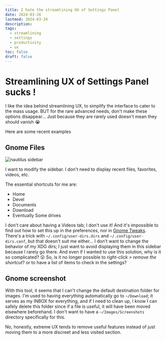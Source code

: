 ```yaml
---
title: I hate the streamlining UX of Settings Panel
date: 2024-03-26
lastmod: 2024-03-26
description:
tags:
  - streamlining
  - settings
  - productivity
  - ux
toc: false
draft: false
---
```


# Streamlining UX of Settings Panel sucks !

I like the idea behind streamlining UX, to simplify the interface to cater to the mass usage. BUT for the rare advanced needs, don't make these options disappear... Just because they are rarely used doesn't mean they should vanish 😭

Here are some recent examples

## Gnome Files

![nautilus sidebar](/files/gnome-nautilus/sidebar.png)

I want to modify the sidebar. I don't need to display recent files, favorites, videos, etc.

The essential shortcuts for me are:

- Home
- Devel
- Documents
- Download
- Eventually Some drives

I don't care about having a Videos tab; I don't use it! And it's impossible to find out how to set this up in the preferences, nor in [Gnome Tweaks](https://wiki.gnome.org/action/show/Apps/Tweaks). There's a trick with `~/.config/user-dirs.dirs` and `~/.config/user-dirs.conf`, but that doesn't suit me either... I don't want to change the behavior of my XDG dirs; I just want to avoid displaying them in this sidebar because I rarely go there. And even if I wanted to use this solution, why is it so complicated? 😮 So, is it no longer possible to _right-click > remove the shortcut_? or to have a list of items to check in the settings?

## Gnome screenshot

With this tool, it seems that I can't change the default destination folder for images. I'm used to having everything automatically go to `~/Download`; it serves as my INBOX for everything, and if I need to clean up, I know I can safely delete this folder since if a file is useful, it will have been moved elsewhere beforehand. I don't want to have a `~/Images/Screenshots` directory specifically for this.

No, honestly, extreme UX tends to remove useful features instead of just moving them to a more discreet and less visited section.
